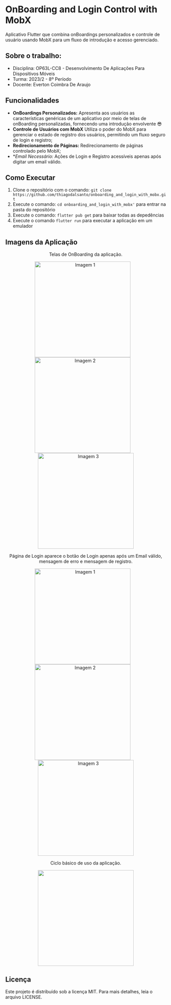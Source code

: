 # OnBoarding and Login Control with MobX
Aplicativo Flutter que combina onBoardings personalizados e controle de usuário usando MobX para um fluxo de introdução e acesso gerenciado.

## Sobre o trabalho:

* Disciplina: OP63L-CC8 - Desenvolvimento De Aplicações Para Dispositivos Móveis		
* Turma: 2023/2 - 8º Período
* Docente: Everton Coimbra De Araujo

## Funcionalidades
- **OnBoardings Personalizados:** Apresenta aos usuários as características genéricas de um aplicativo por meio de telas de onBoarding personalizadas, fornecendo uma introdução envolvente :sunglasses:
- **Controle de Usuários com MobX** Utiliza o poder do MobX para gerenciar o estado de registro dos usuários, permitindo um fluxo seguro de login e registro;
- **Redirecionamento de Páginas:** Redirecionamento de páginas controlado pelo MobX;
- **Email Necessário:* Ações de Login e Registro acessíveis apenas após digitar um email válido.

## Como Executar

1. Clone o repositório com o comando: `git clone https://github.com/thiagodalsanto/onboarding_and_login_with_mobx.git`
2. Execute o comando: `cd onboarding_and_login_with_mobx'` para entrar na pasta do repositório
3. Execute o comando: `flutter pub get` para baixar todas as depedências
4. Execute o comando `flutter run` para executar a aplicação em um emulador

## Imagens da Aplicação

<p align="center">
    Telas de OnBoarding da aplicação.
</p>

<p align="center">
    <img src="https://i.imgur.com/AhwZQLY.png" alt="Imagem 1" width="300" style="margin-right: 20px;">
    <img src="https://i.imgur.com/YNJJphT.png" alt="Imagem 2" width="300" style="margin-right: 20px;">
    <img src="https://i.imgur.com/C7d2U64.png" alt="Imagem 3" width="300">
</p>

<p align="center">
    Página de Login aparece o botão de Login apenas após um Email válido, mensagem de erro e mensagem de registro.
</p>

<p align="center">
    <img src="https://i.imgur.com/8rxoY3K.png" alt="Imagem 1" width="300" style="margin-right: 20px;">
    <img src="https://i.imgur.com/fikyh4C.png" alt="Imagem 2" width="300" style="margin-right: 20px;">
    <img src="https://i.imgur.com/cSVNF3H.png" alt="Imagem 3" width="300" >
</p>

<p align="center">
    Ciclo básico de uso da aplicação.
</p>

<p align="center">
    <img src="https://github.com/thiagodalsanto/onboarding_and_login_with_mobx/assets/55465433/26539656-5057-4f95-852a-5dfde3b2c648" width="300">


## Licença

Este projeto é distribuído sob a licença MIT. Para mais detalhes, leia o arquivo LICENSE.

